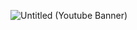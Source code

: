 ![Untitled (Youtube Banner)](https://github.com/risenhigh/risenhigh/assets/121927954/b08472b2-03b7-45c2-82eb-40185057c54c)
